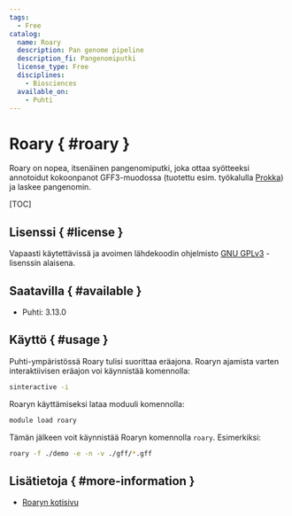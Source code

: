 ```yaml
---
tags:
  - Free
catalog:
  name: Roary
  description: Pan genome pipeline
  description_fi: Pangenomiputki
  license_type: Free
  disciplines:
    - Biosciences
  available_on:
    - Puhti
---
```


# Roary { #roary }

Roary on nopea, itsenäinen pangenomiputki, joka ottaa syötteeksi annotoidut kokoonpanot GFF3-muodossa (tuotettu esim. työkalulla [Prokka](./prokka.md)) ja laskee pangenomin.

[TOC]

## Lisenssi { #license }

Vapaasti käytettävissä ja avoimen lähdekoodin ohjelmisto [GNU GPLv3](https://www.gnu.org/licenses/gpl-3.0.html) -lisenssin alaisena.

## Saatavilla { #available }

* Puhti: 3.13.0 

## Käyttö { #usage }

Puhti-ympäristössä Roary tulisi suorittaa eräajona. Roaryn ajamista varten interaktiivisen eräajon voi käynnistää komennolla:

```bash
sinteractive -i 
```
 
Roaryn käyttämiseksi lataa moduuli komennolla:

```bash
module load roary
```

Tämän jälkeen voit käynnistää Roaryn komennolla `roary`. Esimerkiksi:

```bash
roary -f ./demo -e -n -v ./gff/*.gff
```

## Lisätietoja { #more-information }

* [Roaryn kotisivu](https://sanger-pathogens.github.io/Roary/)